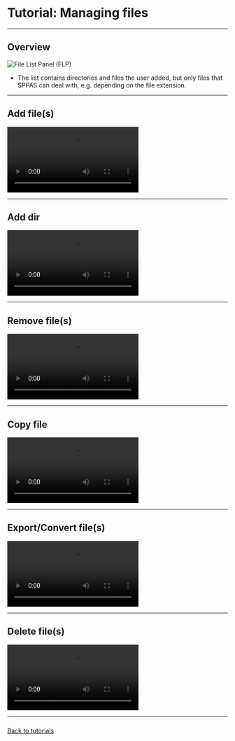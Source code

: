 # Tutorial: Managing files

-----------------------------

## Overview

![File List Panel (FLP)](./etc/screenshots/FLP.png)

* The list contains directories and files the user added, but only files 
that SPPAS can deal with, e.g. depending on the file extension.

-----------------------------

## Add file(s)

![](./etc/screencasts/sppas-flp-add.mp4)

-----------------------------

## Add dir

![](./etc/screencasts/sppas-flp-adddir.mp4)

-----------------------------

## Remove file(s)

![](./etc/screencasts/sppas-flp-remove.mp4)

-----------------------------

## Copy file

![](./etc/screencasts/sppas-flp-copy.mp4)

-----------------------------

## Export/Convert file(s)

![](./etc/screencasts/sppas-flp-export.mp4)

-----------------------------

## Delete file(s)

![](./etc/screencasts/sppas-flp-delete.mp4)


--------------

### 

[Back to tutorials](./tutorial.html)
